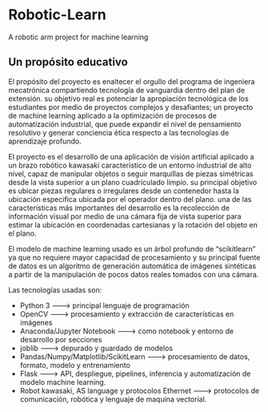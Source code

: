 # Robotic-Learn
 A robotic arm project for machine learning
 
## Un propósito educativo

 El propósito del proyecto es enaltecer el orgullo del programa de ingeniera mecatrónica compartiendo tecnología de vanguardia dentro del plan de extensión. su objetivo real es potenciar la apropiación tecnológica de los estudiantes por medio de proyectos complejos y desafiantes; un proyecto de machine learning aplicado a la optimización de procesos de automatización industrial, que puede expandir el nivel de pensamiento resolutivo y generar conciencia ética respecto a las tecnologías de aprendizaje profundo. 

 El proyecto es el desarrollo de una aplicación de visión artificial aplicado a un brazo robótico kawasaki característico de un entorno industrial de alto nivel, capaz de manipular objetos o seguir marquillas de piezas simétricas desde la vista superior a un plano cuadriculado limpio. su principal objetivo es ubicar piezas regulares o irregulares desde un contenedor hasta la ubicación especifica ubicada por el operador dentro del plano. una de las características más importantes del desarrollo es la recolección de información visual por medio de una cámara fija de vista superior para estimar la ubicación en coordenadas cartesianas y la rotación del objeto en el plano.

 El modelo de machine learning usado es un árbol profundo de “scikitlearn” ya que no requiere mayor capacidad de procesamiento y su principal fuente de datos es un algoritmo de generación automática de imágenes sintéticas a partir de la manipulación de pocos datos reales tomados con una cámara. 

 Las tecnologías usadas son:

- Python 3  ---> principal lenguaje de programación
- OpenCV ---> procesamiento y extracción de características en imágenes
- Anaconda/Jupyter Notebook ---> como notebook y entorno de desarrollo por secciones
- joblib ---> depurado y guardado de modelos
- Pandas/Numpy/Matplotlib/ScikitLearn ---> procesamiento de datos, formato, modelo y entrenamiento 
- Flask ---> API, despliegue, pipelines, inferencia y automatización de modelo machine learning.
- Robot kawasaki, AS language y protocolos Ethernet ---> protocolos de comunicación, robótica y lenguaje de maquina vectorial.






